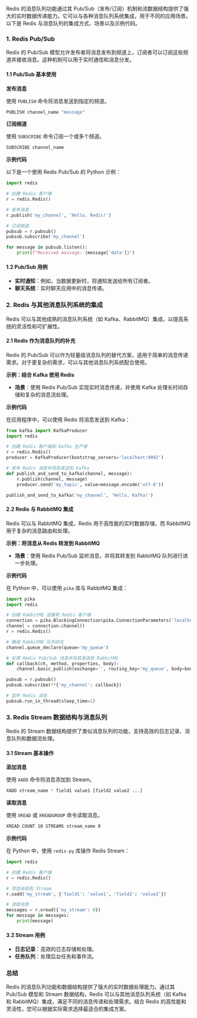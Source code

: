 Redis 的消息队列功能通过其 Pub/Sub（发布/订阅）机制和流数据结构提供了强大的实时数据传递能力。它可以与各种消息队列系统集成，用于不同的应用场景。以下是 Redis 与消息队列的集成方式、场景以及示例代码。

### 1. Redis Pub/Sub

Redis 的 Pub/Sub 模型允许发布者将消息发布到频道上，订阅者可以订阅这些频道并接收消息。这种机制可以用于实时通信和消息分发。

#### 1.1 Pub/Sub 基本使用

**发布消息**

使用 `PUBLISH` 命令将消息发送到指定的频道。

```bash
PUBLISH channel_name "message"
```

**订阅频道**

使用 `SUBSCRIBE` 命令订阅一个或多个频道。

```bash
SUBSCRIBE channel_name
```

**示例代码**

以下是一个使用 Redis Pub/Sub 的 Python 示例：

```python
import redis

# 创建 Redis 客户端
r = redis.Redis()

# 发布消息
r.publish('my_channel', 'Hello, Redis!')

# 订阅频道
pubsub = r.pubsub()
pubsub.subscribe('my_channel')

for message in pubsub.listen():
    print(f"Received message: {message['data']}")
```

#### 1.2 Pub/Sub 用例

- **实时通知**：例如，当数据更新时，将通知发送给所有订阅者。
- **聊天系统**：实时聊天应用中的消息传递。

### 2. Redis 与其他消息队列系统的集成

Redis 可以与其他成熟的消息队列系统（如 Kafka、RabbitMQ）集成，以提高系统的灵活性和可扩展性。

#### 2.1 Redis 作为消息队列的补充

Redis 的 Pub/Sub 可以作为轻量级消息队列的替代方案，适用于简单的消息传递需求。对于更复杂的需求，可以与其他消息队列系统配合使用。

**示例：结合 Kafka 使用 Redis**

- **场景**：使用 Redis Pub/Sub 实现实时消息传递，并使用 Kafka 处理长时间存储和复杂的消息流处理。

**示例代码**

在应用程序中，可以使用 Redis 将消息发送到 Kafka：

```python
from kafka import KafkaProducer
import redis

# 创建 Redis 客户端和 Kafka 生产者
r = redis.Redis()
producer = KafkaProducer(bootstrap_servers='localhost:9092')

# 发布 Redis 消息并将其发送到 Kafka
def publish_and_send_to_kafka(channel, message):
    r.publish(channel, message)
    producer.send('my_topic', value=message.encode('utf-8'))

publish_and_send_to_kafka('my_channel', 'Hello, Kafka!')
```

#### 2.2 Redis 与 RabbitMQ 集成

Redis 可以与 RabbitMQ 集成，Redis 用于高性能的实时数据存储，而 RabbitMQ 用于复杂的消息路由和处理。

**示例：将消息从 Redis 转发到 RabbitMQ**

- **场景**：使用 Redis Pub/Sub 监听消息，并将其转发到 RabbitMQ 队列进行进一步处理。

**示例代码**

在 Python 中，可以使用 `pika` 库与 RabbitMQ 集成：

```python
import pika
import redis

# 创建 RabbitMQ 连接和 Redis 客户端
connection = pika.BlockingConnection(pika.ConnectionParameters('localhost'))
channel = connection.channel()
r = redis.Redis()

# 确保 RabbitMQ 队列存在
channel.queue_declare(queue='my_queue')

# 处理 Redis Pub/Sub 消息并将其发送到 RabbitMQ
def callback(ch, method, properties, body):
    channel.basic_publish(exchange='', routing_key='my_queue', body=body)

pubsub = r.pubsub()
pubsub.subscribe(**{'my_channel': callback})

# 监听 Redis 消息
pubsub.run_in_thread(sleep_time=1)
```

### 3. Redis Stream 数据结构与消息队列

Redis 的 Stream 数据结构提供了类似消息队列的功能，支持高效的日志记录、消息队列和数据流处理。

#### 3.1 Stream 基本操作

**添加消息**

使用 `XADD` 命令将消息添加到 Stream。

```bash
XADD stream_name * field1 value1 [field2 value2 ...]
```

**读取消息**

使用 `XREAD` 或 `XREADGROUP` 命令读取消息。

```bash
XREAD COUNT 10 STREAMS stream_name 0
```

**示例代码**

在 Python 中，使用 `redis-py` 库操作 Redis Stream：

```python
import redis

# 创建 Redis 客户端
r = redis.Redis()

# 添加消息到 Stream
r.xadd('my_stream', {'field1': 'value1', 'field2': 'value2'})

# 读取消息
messages = r.xread({'my_stream': 0})
for message in messages:
    print(message)
```

#### 3.2 Stream 用例

- **日志记录**：高效的日志存储和处理。
- **任务队列**：处理后台任务和事件流。

### 总结

Redis 的消息队列功能和数据结构提供了强大的实时数据处理能力。通过其 Pub/Sub 模型和 Stream 数据结构，Redis 可以与其他消息队列系统（如 Kafka 和 RabbitMQ）集成，满足不同的消息传递和处理需求。结合 Redis 的高性能和灵活性，您可以根据实际需求选择最适合的集成方案。